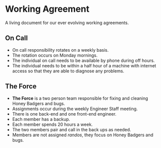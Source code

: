 # Working Agreement

A living document for our ever evolving working agreements.

## On Call

- On call responsibility rotates on a weekly basis. 
- The rotation occurs on Monday mornings.
- The individual on call needs to be available by phone during off hours.
- The individual needs to be within a half hour of a machine with internet access so that they are able to diagnose any problems.


## The Force

- __The Force__ is a two person team responsible for fixing and cleaning Honey Badgers and bugs.
- Assignments occur during the weekly Engineer Staff meeting.
- There is one back-end and one front-end engineer.
- Each member has a backup.
- Each member spends 20 hours a week.
- The two members pair and call in the back ups as needed.
- Members are not assigned _randos_, they focus on Honey Badgers and bugs. 


